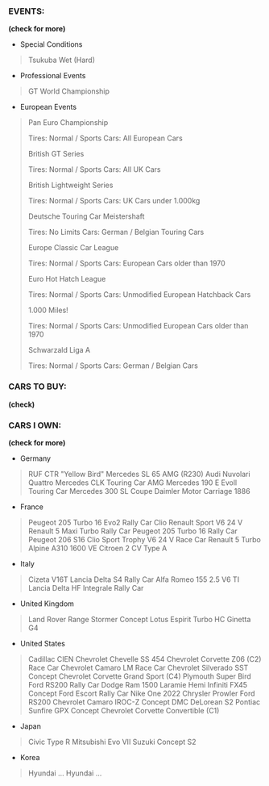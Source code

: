 ### EVENTS:
**(check for more)**
- Special Conditions 
>Tsukuba Wet (Hard)

- Professional Events
> GT World Championship

- European Events
>Pan Euro  Championship
>
>	Tires: Normal / Sports
>	Cars: All European Cars
>
>British GT Series
>
>	Tires: Normal / Sports
>	Cars: All UK Cars
>
>British Lightweight Series
>
>	Tires: Normal / Sports
>	Cars: UK Cars under 1.000kg
>
>Deutsche Touring Car Meistershaft
>
>	Tires: No Limits
>	Cars: German / Belgian Touring Cars
>
>Europe Classic Car League
>
>	Tires: Normal / Sports
>	Cars: European Cars older than 1970
>
>Euro Hot Hatch League
>
>	Tires: Normal / Sports
>	Cars: Unmodified European Hatchback Cars
>
>1.000 Miles!
>
>	Tires: Normal / Sports
>	Cars: Unmodified European Cars older than 1970
>
>Schwarzald Liga A
>
>	Tires: Normal / Sports
>	Cars: German / Belgian Cars

### CARS TO BUY:
**(check)**

### CARS I OWN:
**(check for more)**
- Germany
>RUF CTR "Yellow Bird"
>Mercedes SL 65 AMG (R230)
>Audi Nuvolari Quattro
>Mercedes CLK Touring Car
>AMG Mercedes 190 E Evoll Touring Car
>Mercedes 300 SL Coupe
>Daimler Motor Carriage 1886

- France
>Peugeot 205 Turbo 16 Evo2 Rally Car
>Clio Renault Sport V6 24 V
>Renault 5 Maxi Turbo Rally Car
>Peugeot 205 Turbo 16 Rally Car
>Peugeot 206 S16
>Clio Sport Trophy V6 24 V Race Car
>Renault 5 Turbo
>Alpine A310 1600 VE
>Citroen 2 CV Type A

- Italy
>Cizeta V16T
>Lancia Delta S4 Rally Car
>Alfa Romeo 155 2.5 V6 TI
>Lancia Delta HF Integrale Rally Car

- United Kingdom
>Land Rover Range Stormer Concept
>Lotus Espirit Turbo HC
>Ginetta G4

- United States
>Cadillac CIEN
>Chevrolet Chevelle SS 454
>Chevrolet Corvette Z06 (C2) Race Car
>Chevrolet Camaro LM Race Car
>Chevrolet  Silverado SST Concept
>Chevrolet Corvette Grand Sport (C4)
>Plymouth Super Bird
>Ford RS200 Rally Car
>Dodge Ram 1500 Laramie Hemi
>Infiniti FX45 Concept
>Ford Escort Rally Car
>Nike One 2022
>Chrysler Prowler
>Ford RS200
>Chevrolet Camaro IROC-Z Concept
>DMC DeLorean S2
>Pontiac Sunfire GPX Concept
>Chevrolet Corvette Convertible (C1)

- Japan
>Civic Type R
>Mitsubishi Evo VII
>Suzuki Concept S2

- Korea
>Hyundai ...
>Hyundai ...